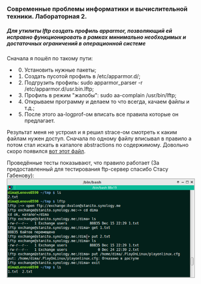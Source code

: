 ### Современные проблемы информатики и вычислительной техники. Лабораторная 2.

##### Для утилиты lftp создать профиль apparmor, позволяющий ей исправно функционировать в рамках минимально необходимых и достаточных ограничений в операционной системе

Сначала я пошёл по такому пути:

* 0) Установить нужные пакеты;
* 1) Создать пусотой профиль в /etc/apparmor.d/;
* 2) Подгрузить профиль: sudo apparmor_parser -r /etc/apparmor.d/usr.bin.lftp;
* 3) Профиль в режим "жалобы":
sudo aa-complain /usr/bin/lftp;
* 4) Открываем программу и делаем то что всегда, качаем файлы и т.д.;
* 5) После этого aa-logprof-ом вписать все правила которые он предлагает.

Результат меня не устроил и я решил strace-ом смотреть к каким файлам нужен доступ. Сначала по одному файлу вписывал в правило а потом стал искать в каталоге abstractions по содержимому.
Довольно скоро появился [вот этот файл](https://github.com/dmitryunterov/modernprobs-lab2/blob/master/usr.bin.lftp).

Проведённые тесты показывают, что правило работает (За предоставленный для тестирования ftp-сервер спасибо Стасу Габенову):
![Скриншот с пруфами](https://github.com/dmitryunterov/modernprobs-lab2/blob/master/screenshot.png)






